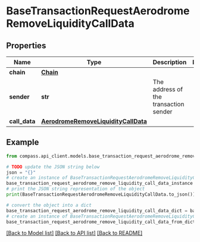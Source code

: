 # BaseTransactionRequestAerodromeRemoveLiquidityCallData


## Properties

Name | Type | Description | Notes
------------ | ------------- | ------------- | -------------
**chain** | [**Chain**](Chain.md) |  | 
**sender** | **str** | The address of the transaction sender | 
**call_data** | [**AerodromeRemoveLiquidityCallData**](AerodromeRemoveLiquidityCallData.md) |  | 

## Example

```python
from compass.api_client.models.base_transaction_request_aerodrome_remove_liquidity_call_data import BaseTransactionRequestAerodromeRemoveLiquidityCallData

# TODO update the JSON string below
json = "{}"
# create an instance of BaseTransactionRequestAerodromeRemoveLiquidityCallData from a JSON string
base_transaction_request_aerodrome_remove_liquidity_call_data_instance = BaseTransactionRequestAerodromeRemoveLiquidityCallData.from_json(json)
# print the JSON string representation of the object
print(BaseTransactionRequestAerodromeRemoveLiquidityCallData.to_json())

# convert the object into a dict
base_transaction_request_aerodrome_remove_liquidity_call_data_dict = base_transaction_request_aerodrome_remove_liquidity_call_data_instance.to_dict()
# create an instance of BaseTransactionRequestAerodromeRemoveLiquidityCallData from a dict
base_transaction_request_aerodrome_remove_liquidity_call_data_from_dict = BaseTransactionRequestAerodromeRemoveLiquidityCallData.from_dict(base_transaction_request_aerodrome_remove_liquidity_call_data_dict)
```
[[Back to Model list]](../README.md#documentation-for-models) [[Back to API list]](../README.md#documentation-for-api-endpoints) [[Back to README]](../README.md)


